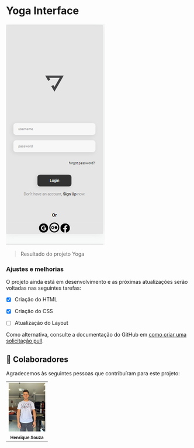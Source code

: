 # Yoga Interface 





<img src="./assets/logo.png" alt="logo yoga">

> Resultado do projeto Yoga 

### Ajustes e melhorias

O projeto ainda está em desenvolvimento e as próximas atualizações serão voltadas nas seguintes tarefas:

- [x] Criação do HTML
- [x] Criação do CSS
- [ ] Atualização do Layout







Como alternativa, consulte a documentação do GitHub em [como criar uma solicitação pull](https://help.github.com/en/github/collaborating-with-issues-and-pull-requests/creating-a-pull-request).

## 🤝 Colaboradores

Agradecemos às seguintes pessoas que contribuíram para este projeto:

<table>
  <tr>
    <td align="center">
      <a href="#">
        <img src="./assets/Minha Foto.jpg" width="100px;" alt="Foto do Iuri Silva no GitHub"/><br>
        <sub>
          <b>Henrique Souza</b>
        </sub>
      </a>
    
  </tr>
</table>



 
